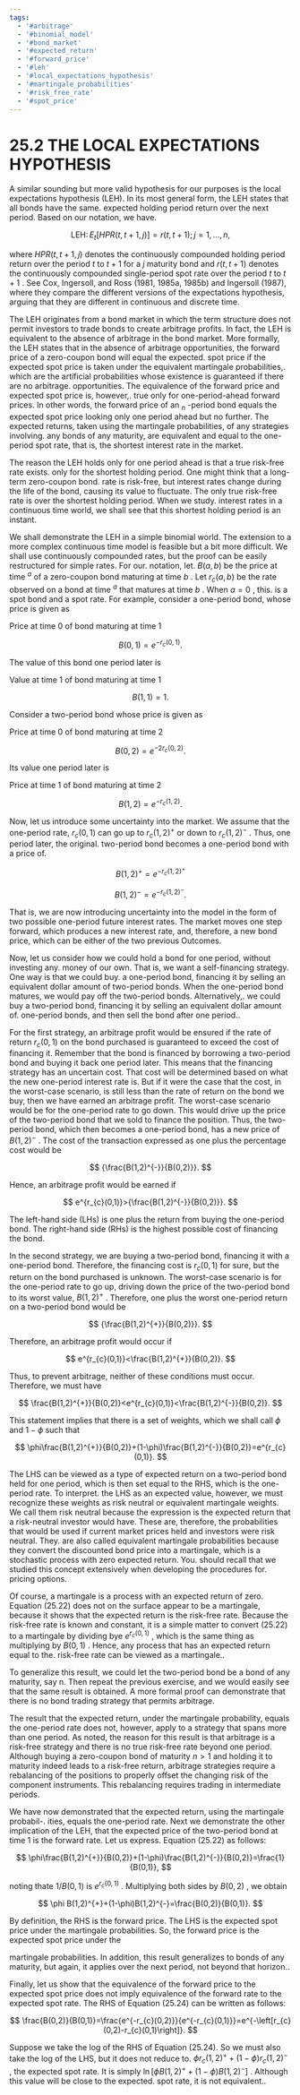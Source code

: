 ```yaml
---
tags:
  - '#arbitrage'
  - '#binomial_model'
  - '#bond_market'
  - '#expected_return'
  - '#forward_price'
  - '#leh'
  - '#local_expectations_hypothesis'
  - '#martingale_probabilities'
  - '#risk_free_rate'
  - '#spot_price'
---
```

# 25.2 THE LOCAL EXPECTATIONS HYPOTHESIS

A similar sounding but more valid hypothesis for our purposes is the local expectations hypothesis (LEH). In its most general form, the LEH states that all bonds have the same. expected holding period return over the next period. Based on our notation, we have.

$$
\mathrm{LEH}\colon E_{t}[H P R(t,t+1,j)]=r(t,t+1);j=1,\ldots,n,
$$

where $H P R(t,t+1,j)$ denotes the continuously compounded holding period return over the period $t$ to $t+1$ for a $j$ maturity bond and $r(t,t+1)$ denotes the continuously compounded single-period spot rate over the period $t$ to $t+1$ . See Cox, Ingersoll, and Ross (1981, 1985a, 1985b) and Ingersoll (1987), where they compare the different versions of the expectations hypothesis, arguing that they are different in continuous and discrete time.

The LEH originates from a bond market in which the term structure does not permit investors to trade bonds to create arbitrage profits. In fact, the LEH is equivalent to the absence of arbitrage in the bond market. More formally, the LEH states that in the absence of arbitrage opportunities, the forward price of a zero-coupon bond will equal the expected. spot price if the expected spot price is taken under the equivalent martingale probabilities,. which are the artificial probabilities whose existence is guaranteed if there are no arbitrage. opportunities. The equivalence of the forward price and expected spot price is, however,. true only for one-period-ahead forward prices. In other words, the forward price of an $_n$ -period bond equals the expected spot price looking only one period ahead but no further. The expected returns, taken using the martingale probabilities, of any strategies involving. any bonds of any maturity, are equivalent and equal to the one-period spot rate, that is, the shortest interest rate in the market.

The reason the LEH holds only for one period ahead is that a true risk-free rate exists. only for the shortest holding period. One might think that a long-term zero-coupon bond. rate is risk-free, but interest rates change during the life of the bond, causing its value to fluctuate. The only true risk-free rate is over the shortest holding period. When we study. interest rates in a continuous time world, we shall see that this shortest holding period is an instant.

We shall demonstrate the LEH in a simple binomial world. The extension to a more complex continuous time model is feasible but a bit more difficult. We shall use continuously compounded rates, but the proof can be easily restructured for simple rates. For our. notation, let. $B(a,b)$ be the price at time $^{a}$ of a zero-coupon bond maturing at time $b$ . Let $r_{c}(a,b)$ be the rate observed on a bond at time $^{a}$ that matures at time $b$ . When $a=0$ , this. is a spot bond and a spot rate. For example, consider a one-period bond, whose price is given as

Price at time 0 of bond maturing at time 1

$$
B(0,1)=e^{-r_{c}(0,1)}.
$$

The value of this bond one period later is

Value at time 1 of bond maturing at time 1

$$
B(1,1)=1.
$$

Consider a two-period bond whose price is given as

Price at time 0 of bond maturing at time 2

$$
B(0,2)=e^{-2r_{c}(0,2)}.
$$

Its value one period later is

Price at time 1 of bond maturing at time 2

$$
B(1,2)=e^{-r_{c}(1,2)}.
$$

Now, let us introduce some uncertainty into the market. We assume that the one-period rate, $r_{c}(0,1)$ can go up to $r_{c}(1,2)^{+}$ or down to $r_{c}(1,2)^{-}$ . Thus, one period later, the original. two-period bond becomes a one-period bond with a price of.

$$
B(1,2)^{+}=e^{-r_{c}(1,2)^{+}}
$$

$$
B(1,2)^{-}=e^{-r_{c}(1,2)^{-}}.
$$

That is, we are now introducing uncertainty into the model in the form of two possible one-period future interest rates. The market moves one step forward, which produces a new interest rate, and, therefore, a new bond price, which can be either of the two previous Outcomes.

Now, let us consider how we could hold a bond for one period, without investing any. money of our own. That is, we want a self-financing strategy. One way is that we could buy. a one-period bond, financing it by selling an equivalent dollar amount of two-period bonds. When the one-period bond matures, we would pay off the two-period bonds. Alternatively,. we could buy a two-period bond, financing it by selling an equivalent dollar amount of. one-period bonds, and then sell the bond after one period..

For the first strategy, an arbitrage profit would be ensured if the rate of return $r_{c}(0,1)$ on the bond purchased is guaranteed to exceed the cost of financing it. Remember that the bond is financed by borrowing a two-period bond and buying it back one period later. This means that the financing strategy has an uncertain cost. That cost will be determined based on what the new one-period interest rate is. But if it were the case that the cost, in the worst-case scenario, is still less than the rate of return on the bond we buy, then we have earned an arbitrage profit. The worst-case scenario would be for the one-period rate to go down. This would drive up the price of the two-period bond that we sold to finance the position. Thus, the two-period bond, which then becomes a one-period bond, has a new price of $B(1,2)^{-}$ . The cost of the transaction expressed as one plus the percentage cost would be

$$
{\frac{B(1,2)^{-}}{B(0,2)}}.
$$

Hence, an arbitrage profit would be earned if

$$
e^{r_{c}(0,1)}>{\frac{B(1,2)^{-}}{B(0,2)}}.
$$

The left-hand side (LHs) is one plus the return from buying the one-period bond. The right-hand side (RHs) is the highest possible cost of financing the bond.

In the second strategy, we are buying a two-period bond, financing it with a one-period bond. Therefore, the financing cost is $r_{c}(0,1)$ for sure, but the return on the bond purchased is unknown. The worst-case scenario is for the one-period rate to go up, driving down the price of the two-period bond to its worst value, $B(1,2)^{+}$ . Therefore, one plus the worst one-period return on a two-period bond would be

$$
{\frac{B(1,2)^{+}}{B(0,2)}}.
$$

Therefore, an arbitrage profit would occur if

$$
e^{r_{c}(0,1)}<\frac{B(1,2)^{+}}{B(0,2)}.
$$

Thus, to prevent arbitrage, neither of these conditions must occur. Therefore, we must have

$$
\frac{B(1,2)^{+}}{B(0,2)}<e^{r_{c}(0,1)}<\frac{B(1,2)^{-}}{B(0,2)}.
$$

This statement implies that there is a set of weights, which we shall call $\phi$ and $1-\phi$ such that

$$
\phi\frac{B(1,2)^{+}}{B(0,2)}+(1-\phi)\frac{B(1,2)^{-}}{B(0,2)}=e^{r_{c}(0,1)}.
$$

The LHS can be viewed as a type of expected return on a two-period bond held for one period, which is then set equal to the RHS, which is the one-period rate. To interpret. the LHS as an expected value, however, we must recognize these weights as risk neutral or equivalent martingale weights. We call them risk neutral because the expression is the expected return that a risk-neutral investor would have. These are, therefore, the probabilities that would be used if current market prices held and investors were risk neutral. They. are also called equivalent martingale probabilities because they convert the discounted bond price into a martingale, which is a stochastic process with zero expected return. You. should recall that we studied this concept extensively when developing the procedures for. pricing options.

Of course, a martingale is a process with an expected return of zero. Equation (25.22) does not on the surface appear to be a martingale, because it shows that the expected return is the risk-free rate. Because the risk-free rate is known and constant, it is a simple matter to convert (25.22) to a martingale by dividing bye $e^{r_{c}(0,1)}$ , which is the same thing as multiplying by $B(0,1)$ . Hence, any process that has an expected return equal to the. risk-free rate can be viewed as a martingale..

To generalize this result, we could let the two-period bond be a bond of any maturity, say n. Then repeat the previous exercise, and we would easily see that the same result is obtained. A more formal proof can demonstrate that there is no bond trading strategy that permits arbitrage.

The result that the expected return, under the martingale probability, equals the one-period rate does not, however, apply to a strategy that spans more than one period. As noted, the reason for this result is that arbitrage is a risk-free strategy and there is no true risk-free rate beyond one period. Although buying a zero-coupon bond of maturity $n>1$ and holding it to maturity indeed leads to a risk-free return, arbitrage strategies require a rebalancing of the positions to properly offset the changing risk of the component instruments. This rebalancing requires trading in intermediate periods.

We have now demonstrated that the expected return, using the martingale probabil-. ities, equals the one-period rate. Next we demonstrate the other implication of the LEH, that the expected price of the two-period bond at time 1 is the forward rate. Let us express. Equation (25.22) as follows:

$$
\phi\frac{B(1,2)^{+}}{B(0,2)}+(1-\phi)\frac{B(1,2)^{-}}{B(0,2)}=\frac{1}{B(0,1)},
$$

noting thate $1/B(0,1)$ is $e^{r_{c}(0,1)}$ . Multiplying both sides by $B(0,2)$ , we obtain

$$
\phi B(1,2)^{+}+(1-\phi)B(1,2)^{-}=\frac{B(0,2)}{B(0,1)}.
$$

By definition, the RHS is the forward price. The LHS is the expected spot price under the martingale probabilities. So, the forward price is the expected spot price under the

martingale probabilities. In addition, this result generalizes to bonds of any maturity, but again, it applies over the next period, not beyond that horizon..

Finally, let us show that the equivalence of the forward price to the expected spot price does not imply equivalence of the forward rate to the expected spot rate. The RHS of Equation (25.24) can be written as follows:

$$
\frac{B(0,2)}{B(0,1)}=\frac{e^{-r_{c}(0,2)}}{e^{-r_{c}(0,1)}}=e^{-\left[r_{c}(0,2)-r_{c}(0,1)\right]}.
$$

Suppose we take the log of the RHS of Equation (25.24). So we must also take the log of the LHS, but it does not reduce to. $\phi r_{c}(1,2)^{+}+(1-\phi)r_{c}(1,2)^{-}$ , the expected spot rate. It is simply $\ln[\phi B(1,2)^{+}+(1-\phi)B(1,2)^{-}]$ . Although this value will be close to the expected. spot rate, it is not equivalent..
